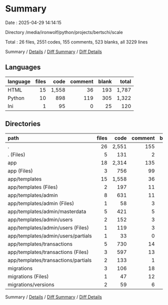 # Summary

Date : 2025-04-29 14:14:15

Directory /media/ironwolf/python/projects/bertschi/scale

Total : 26 files,  2551 codes, 155 comments, 523 blanks, all 3229 lines

Summary / [Details](details.md) / [Diff Summary](diff.md) / [Diff Details](diff-details.md)

## Languages
| language | files | code | comment | blank | total |
| :--- | ---: | ---: | ---: | ---: | ---: |
| HTML | 15 | 1,558 | 36 | 193 | 1,787 |
| Python | 10 | 898 | 119 | 305 | 1,322 |
| Ini | 1 | 95 | 0 | 25 | 120 |

## Directories
| path | files | code | comment | blank | total |
| :--- | ---: | ---: | ---: | ---: | ---: |
| . | 26 | 2,551 | 155 | 523 | 3,229 |
| . (Files) | 5 | 131 | 2 | 41 | 174 |
| app | 18 | 2,314 | 135 | 435 | 2,884 |
| app (Files) | 3 | 756 | 99 | 242 | 1,097 |
| app/templates | 15 | 1,558 | 36 | 193 | 1,787 |
| app/templates (Files) | 2 | 197 | 11 | 26 | 234 |
| app/templates/admin | 8 | 631 | 11 | 75 | 717 |
| app/templates/admin (Files) | 1 | 58 | 3 | 8 | 69 |
| app/templates/admin/masterdata | 5 | 421 | 5 | 46 | 472 |
| app/templates/admin/users | 2 | 152 | 3 | 21 | 176 |
| app/templates/admin/users (Files) | 1 | 119 | 3 | 17 | 139 |
| app/templates/admin/users/partials | 1 | 33 | 0 | 4 | 37 |
| app/templates/transactions | 5 | 730 | 14 | 92 | 836 |
| app/templates/transactions (Files) | 3 | 597 | 13 | 78 | 688 |
| app/templates/transactions/partials | 2 | 133 | 1 | 14 | 148 |
| migrations | 3 | 106 | 18 | 47 | 171 |
| migrations (Files) | 1 | 47 | 12 | 21 | 80 |
| migrations/versions | 2 | 59 | 6 | 26 | 91 |

Summary / [Details](details.md) / [Diff Summary](diff.md) / [Diff Details](diff-details.md)